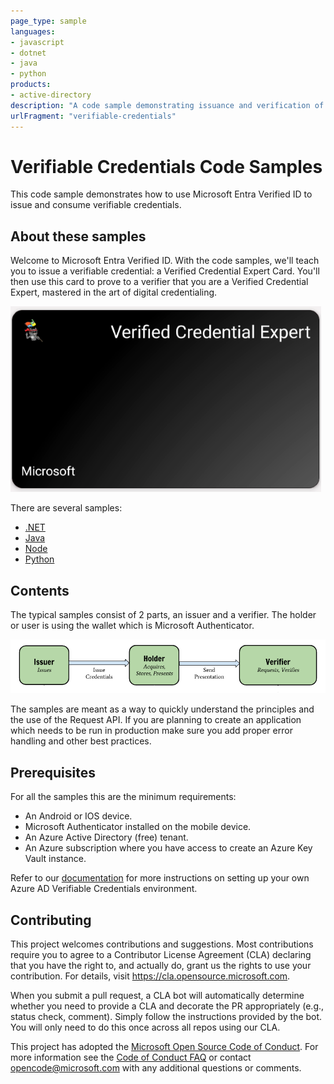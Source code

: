 ```yaml
---
page_type: sample
languages:
- javascript
- dotnet
- java
- python
products:
- active-directory
description: "A code sample demonstrating issuance and verification of verifiable credentials."
urlFragment: "verifiable-credentials"
---
```


# Verifiable Credentials Code Samples

This code sample demonstrates how to use Microsoft Entra Verified ID to issue and consume verifiable credentials.

## About these samples

Welcome to Microsoft Entra Verified ID. With the code samples, we'll teach you to issue a verifiable credential: a Verified Credential Expert Card. You'll then use this card to prove to a verifier that you are a Verified Credential Expert, mastered in the art of digital credentialing.

![Screenshot of a verifiable ninja card](./ReadmeFiles/verifiedcredentialexpert-card.png)

There are several samples:
- [.NET](https://github.com/Azure-Samples/active-directory-verifiable-credentials-dotnet)
- [Java](https://github.com/Azure-Samples/active-directory-verifiable-credentials-java)
- [Node](https://github.com/Azure-Samples/active-directory-verifiable-credentials-node)
- [Python](https://github.com/Azure-Samples/active-directory-verifiable-credentials-python)

## Contents

The typical samples consist of 2 parts, an issuer and a verifier. The holder or user is using the wallet which is Microsoft Authenticator.

![diagram of an issuer and a verifier](./ReadmeFiles/issuer-verifier.png)

The samples are meant as a way to quickly understand the principles and the use of the Request API. If you are planning to create an application which needs to be run in production make sure you add proper error handling and other best practices.

## Prerequisites

For all the samples this are the minimum requirements:

- An Android or IOS device.
- Microsoft Authenticator installed on the mobile device.
- An Azure Active Directory (free) tenant.
- An Azure subscription where you have access to create an Azure Key Vault instance.

Refer to our [documentation](https://aka.ms/didfordevs) for more instructions on setting up your own Azure AD Verifiable Credentials environment.

## Contributing

This project welcomes contributions and suggestions.  Most contributions require you to agree to a
Contributor License Agreement (CLA) declaring that you have the right to, and actually do, grant us
the rights to use your contribution. For details, visit https://cla.opensource.microsoft.com.

When you submit a pull request, a CLA bot will automatically determine whether you need to provide
a CLA and decorate the PR appropriately (e.g., status check, comment). Simply follow the instructions
provided by the bot. You will only need to do this once across all repos using our CLA.

This project has adopted the [Microsoft Open Source Code of Conduct](https://opensource.microsoft.com/codeofconduct/).
For more information see the [Code of Conduct FAQ](https://opensource.microsoft.com/codeofconduct/faq/) or
contact [opencode@microsoft.com](mailto:opencode@microsoft.com) with any additional questions or comments.

